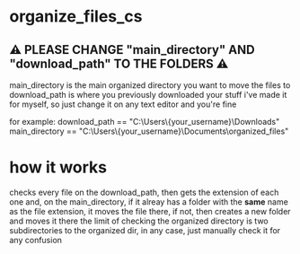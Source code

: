 # organize_files_cs
## ⚠️ PLEASE CHANGE "main_directory" AND "download_path" TO THE FOLDERS ⚠️
main_directory is the main organized directory you want to move the files to
download_path is where you previously downloaded your stuff
i've made it for myself, so just change it on any text editor and you're fine

for example:
download_path == "C:\\Users\\{your_username}\\Downloads"
main_directory == "C:\\Users\\{your_username}\\Documents\\organized_files"

# how it works
checks every file on the download_path, then gets the extension of each one and, on the main_directory, if it alreay has a folder with the **same** name as the file extension, it moves the file there, if not, then creates a new folder and moves it there
the limit of checking the organized directory is two subdirectories to the organized dir,
in any case, just manually check it for any confusion
